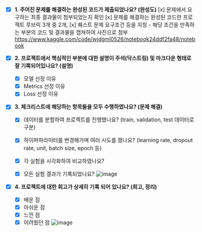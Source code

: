 - [x]  **1. 주어진 문제를 해결하는 완성된 코드가 제출되었나요? (완성도)**
    [x] 문제에서 요구하는 최종 결과물이 첨부되었는지 확인
    [x] 문제를 해결하는 완성된 코드란 프로젝트 루브릭 3개 중 2개, 
    [x] 퀘스트 문제 요구조건 등을 지칭
        - 해당 조건을 만족하는 부분의 코드 및 결과물을 캡쳐하여 사진으로 첨부
       https://www.kaggle.com/code/wjdgml0526/notebook24ddf2fa48/notebook
       

- [x]  **2. 프로젝트에서 핵심적인 부분에 대한 설명이 주석(닥스트링) 및 마크다운 형태로 잘 기록되어있나요? (설명)**
    - [x]  모델 선정 이유
    - [x]  Metrics 선정 이유
    - [x]  Loss 선정 이유

- [x]  **3. 체크리스트에 해당하는 항목들을 모두 수행하였나요? (문제 해결)**
    - [x]  데이터를 분할하여 프로젝트를 진행했나요? (train, validation, test 데이터로 구분)
    - [x]  하이퍼파라미터를 변경해가며 여러 시도를 했나요? (learning rate, dropout rate, unit, batch size, epoch 등)
    - [x]  각 실험을 시각화하여 비교하였나요?
    - [x]  모든 실험 결과가 기록되었나요?
        ![image](https://github.com/thilllon/aiffel_projects/assets/44559468/a7d80639-d70a-4404-ba00-63ec1973decf)


- [x]  **4. 프로젝트에 대한 회고가 상세히 기록 되어 있나요? (회고, 정리)**
    - [x]  배운 점
    - [x]  아쉬운 점
    - [x]  느낀 점
    - [x]  어려웠던 점
   ![image](https://github.com/thilllon/aiffel_projects/assets/44559468/4d3a4f8a-1ca2-4b0b-a18d-426a68a99ca7)
